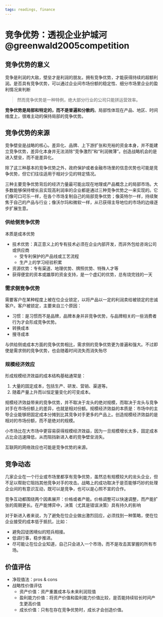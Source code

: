 ```yaml
---
tags: readings, finance
---
```


# 竞争优势：透视企业护城河 @greenwald2005competition

## 竞争优势的意义

竞争是利润的大敌，壁垒才是利润的朋友。拥有竞争优势，才能获得持续的超额利润。是否具有竞争优势，可以通过企业间市场份额的稳定性、细分市场里企业的盈利情况来判断

> 然而竞争优势是一种特例，绝大部分行业的公司只能拼运营效率。

**竞争优势是局部和特定的，而不是普遍和分散的**。局部性体现在产品、地区、时间维度上，很难主动的保持局部的竞争优势。

## 竞争优势的来源

竞争壁垒是战略的核心。差异化、品牌、上下游扩张和充裕的资金本身，并不能建立竞争优势，差异化本身并无法消除“竞争激烈”和“利润微薄”。创造战略机会的是进入壁垒，而不是差异化。

除了这三种基本的竞争优势之外，政府保护或者金融市场里的信息优势也可能是竞争优势，但它们往往适用于相对少见的特定情况。

三种主要竞争优势背后的经济力量最可能出现在地理或产品概念上的局部市场。大多数能够保持增长且实现高利润率的企业都是通过三种竞争优势之一来实现的。它们像可口可乐一样，在各个市场复制自己的局部竞争优势；像英特尔一样，持续聚焦于自己的产品与行业；像沃尔玛和微软一样，从已获得主导地位的市场的边缘逐步扩展生意。

### 供给侧竞争优势

本质是成本优势

- 技术优势：真正意义上的专有技术必须在企业内部开发，而非外包给咨询公司或供应商
  - 受专利保护的产品线或工艺流程
  - 生产上的学习经验积累
- 资源优势：专有渠道、地理优势、牌照优势、特殊人才等
- 获得便宜的资本或雄厚的资金支持，是一个虚幻的优势，总有烧完钱的一天

### 需求侧竞争优势

需要客户在某种程度上被在位企业锁定，以将产品以一定的利润卖给被锁定的忠诚客户。客户被锁定，主要来自三个原因：

- 习惯：是习惯而不是品牌，品牌本身并非竞争优势，与品牌相关的一些消费者行为才会形成竞争优势。
- 转换成本
- 搜寻成本

与供给侧或成本方面的竞争优势相比，需求侧的竞争优势更为普遍和强大。不过即使是需求侧的竞争优势，也会随着时间流失而消失殆尽

### 规模经济效应

形成规模经济效益的成本结构基础通常是：

1. 大量的固定成本，包括生产、研发、营销、渠道等。
2. 随着产量上升而以恒定量变化的可变成本。

规模经济效益带来的竞争优势，并不取决于龙头的绝对规模，而取决于龙头与竞争对手在市场份额上的差异，也就是相对份额。规模经济效益的本质是：市场中的主导企业能够把固定成本分摊到比其竞争对手更多的产品上。创造规模经济效益的是相对的市场份额，而不是绝对的规模。

小市场比在大市场中更容易获得规模经济效益，因为一旦规模增长太多，固定成本占比会迅速降低，从而阻挡新进入者的竞争壁垒消失。

互联网的网络效应也可能是竞争优势的来源。

## 竞争动态

几家企业在一个行业或市场里都享有竞争优势，虽然总有规模较大的龙头企业，但不足以帮助它阻挡其他竞争对手的攻击。战略上的成功取决于是否能够巧妙的处理企业间的有意识互动，既可以是竞争，也可以是心照不宣的合作。

竞争互动都围绕两个因素展开：价格或者产能。价格调整可以快速调整，而产能扩张的周期更长。在产能博弈中，决策（尤其是错误决策）具有持久的影响

对于新进入者来说，为了避免在位企业做出激烈回应，必须找到一种策略，使在位企业接受的成本低于抵抗，比如：

- 避免囚徒困境似的短兵相接。
- 低调行事，稳步推进。
- 尽可能让在位企业知道，自己只会进入一个市场，而不是攻击其掌握的所有市场。

## 价值评估

- 净现值法：pros & cons
- 战略性价值评估
  - 资产价值：资产重置成本与未来利润现值
  - 盈利能力价值：将资产价值和盈利能力价值比较，是否能持续较长时间产生更高价值
  - 成长价值：只有在存在竞争优势时，成长才会创造价值。
